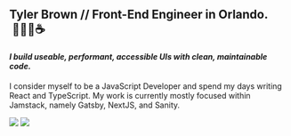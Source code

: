 ## Tyler Brown // Front-End Engineer in Orlando. &nbsp;🧑🏼‍💻☕️
#### <i>I build useable, performant, accessible UIs with clean, maintainable code.</i>

I consider myself to be a JavaScript Developer and spend my days writing React and TypeScript. My work is currently mostly focused within Jamstack, namely Gatsby, NextJS, and Sanity.

<a href="https://linkedin.com/in/tylerbrowndev/"><img src="https://img.shields.io/badge/LinkedIn-0077B5?style=for-the-badge&logo=linkedin&logoColor=white" /></a>
<a href="https://twitter.com/t_brown11b"><img src="https://img.shields.io/badge/Twitter-1DA1F2?style=for-the-badge&logo=twitter&logoColor=white" /></a>
